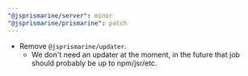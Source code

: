 ```yaml
---
"@jsprismarine/server": minor
"@jsprismarine/prismarine": patch
---
```


- Remove `@jsprismarine/updater`.
  - We don't need an updater at the moment, in the future that job should probably be up to npm/jsr/etc.
